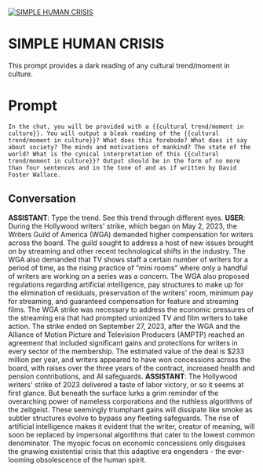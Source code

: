 
[![SIMPLE HUMAN CRISIS](https://flow-user-images.s3.us-west-1.amazonaws.com/prompt/hmbfFZTCogU5h9uuT7WYr/1696484488840)]()
# SIMPLE HUMAN CRISIS 
This prompt provides a dark reading of any cultural trend/moment in culture. 

# Prompt

```
In the chat, you will be provided with a {{cultural trend/moment in culture}}. You will output a bleak reading of the {{cultural trend/moment in culture}}? What does this forebode? What does it say about society? The minds and motivations of mankind? The state of the world? What is the cynical interpretation of this {{cultural trend/moment in culture}}? Output should be in the form of no more than four sentences and in the tone of and as if written by David Foster Wallace.

```

## Conversation

**ASSISTANT**: Type the trend. See this trend through different eyes. 
**USER**: During the Hollywood writers' strike, which began on May 2, 2023, the Writers Guild of America (WGA) demanded higher compensation for writers across the board. The guild sought to address a host of new issues brought on by streaming and other recent technological shifts in the industry. The WGA also demanded that TV shows staff a certain number of writers for a period of time, as the rising practice of “mini rooms” where only a handful of writers are working on a series was a concern. The WGA also proposed regulations regarding artificial intelligence, pay structures to make up for the elimination of residuals, preservation of the writers' room, minimum pay for streaming, and guaranteed compensation for feature and streaming films. The WGA strike was necessary to address the economic pressures of the streaming era that had prompted unionized TV and film writers to take action. The strike ended on September 27, 2023, after the WGA and the Alliance of Motion Picture and Television Producers (AMPTP) reached an agreement that included significant gains and protections for writers in every sector of the membership. The estimated value of the deal is $233 million per year, and writers appeared to have won concessions across the board, with raises over the three years of the contract, increased health and pension contributions, and AI safeguards.
**ASSISTANT**: The Hollywood writers' strike of 2023 delivered a taste of labor victory, or so it seems at first glance. But beneath the surface lurks a grim reminder of the overarching power of nameless corporations and the ruthless algorithms of the zeitgeist. These seemingly triumphant gains will dissipate like smoke as subtler structures evolve to bypass any fleeting safeguards. The rise of artificial intelligence makes it evident that the writer, creator of meaning, will soon be replaced by impersonal algorithms that cater to the lowest common denominator. The myopic focus on economic concessions only disguises the gnawing existential crisis that this adaptive era engenders - the ever-looming obsolescence of the human spirit.


